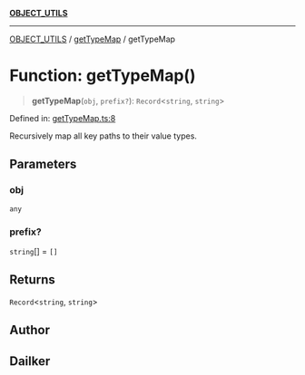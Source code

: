 [**OBJECT_UTILS**](../../README.md)

***

[OBJECT_UTILS](../../README.md) / [getTypeMap](../README.md) / getTypeMap

# Function: getTypeMap()

> **getTypeMap**(`obj`, `prefix?`): `Record`\<`string`, `string`\>

Defined in: [getTypeMap.ts:8](https://github.com/dailker/everyutil/blob/8ebd741383aff061deffff96bf58a9059d1b9944/src/object/getTypeMap.ts#L8)

Recursively map all key paths to their value types.

## Parameters

### obj

`any`

### prefix?

`string`[] = `[]`

## Returns

`Record`\<`string`, `string`\>

## Author

## Dailker
